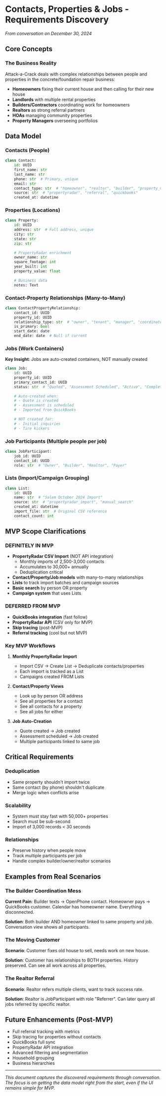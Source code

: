 # Contacts, Properties & Jobs - Requirements Discovery

*From conversation on December 30, 2024*

## Core Concepts

### The Business Reality
Attack-a-Crack deals with complex relationships between people and properties in the concrete/foundation repair business:
- **Homeowners** fixing their current house and then calling for their new house
- **Landlords** with multiple rental properties
- **Builders/Contractors** coordinating work for homeowners
- **Realtors** as strong referral partners
- **HOAs** managing community properties
- **Property Managers** overseeing portfolios

## Data Model

### Contacts (People)
```python
class Contact:
    id: UUID
    first_name: str
    last_name: str
    phone: str  # Primary, unique
    email: str
    contact_type: str  # "homeowner", "realtor", "builder", "property_manager", "HOA"
    source: str  # "propertyradar", "referral", "quickbooks"
    created_at: datetime
```

### Properties (Locations)
```python
class Property:
    id: UUID
    address: str  # Full address, unique
    city: str
    state: str
    zip: str
    
    # PropertyRadar enrichment
    owner_name: str
    square_footage: int
    year_built: int
    property_value: float
    
    # Business data
    notes: Text
```

### Contact-Property Relationships (Many-to-Many)
```python
class ContactPropertyRelationship:
    contact_id: UUID
    property_id: UUID
    relationship_type: str  # "owner", "tenant", "manager", "coordinator"
    is_primary: bool
    start_date: date
    end_date: date  # Null if current
```

### Jobs (Work Containers)
**Key Insight**: Jobs are auto-created containers, NOT manually created

```python
class Job:
    id: UUID
    property_id: UUID
    primary_contact_id: UUID
    status: str  # "Quoted", "Assessment Scheduled", "Active", "Complete"
    
    # Auto-created when:
    # - Quote is created
    # - Assessment is scheduled
    # - Imported from QuickBooks
    
    # NOT created for:
    # - Initial inquiries
    # - Tire kickers
```

### Job Participants (Multiple people per job)
```python
class JobParticipant:
    job_id: UUID
    contact_id: UUID
    role: str  # "Owner", "Builder", "Realtor", "Payer"
```

### Lists (Import/Campaign Grouping)
```python
class List:
    id: UUID
    name: str  # "Salem October 2024 Import"
    source: str  # "propertyradar_import", "manual_search"
    created_at: datetime
    import_file: str  # Original CSV reference
    contact_count: int
```

## MVP Scope Clarifications

### DEFINITELY IN MVP
- **PropertyRadar CSV Import** (NOT API integration)
  - Monthly imports of 2,500-3,000 contacts
  - Accumulates to 30,000+ annually
  - Deduplication critical
- **Contact/Property/Job models** with many-to-many relationships
- **Lists** to track import batches and campaign sources
- **Basic search** by person OR property
- **Campaign system** that uses Lists

### DEFERRED FROM MVP
- **QuickBooks integration** (fast follow)
- **PropertyRadar API** (CSV only for MVP)
- **Skip tracing** (post-MVP)
- **Referral tracking** (cool but not MVP)

### Key MVP Workflows

1. **Monthly PropertyRadar Import**
   - Import CSV → Create List → Deduplicate contacts/properties
   - Each import is tracked as a List
   - Campaigns created FROM Lists

2. **Contact/Property Views**
   - Look up by person OR address
   - See all properties for a contact
   - See all contacts for a property
   - See all jobs for either

3. **Job Auto-Creation**
   - Quote created → Job created
   - Assessment scheduled → Job created
   - Multiple participants linked to same job

## Critical Requirements

### Deduplication
- Same property shouldn't import twice
- Same contact (by phone) shouldn't duplicate
- Merge logic when conflicts arise

### Scalability
- System must stay fast with 50,000+ properties
- Search must be sub-second
- Import of 3,000 records < 30 seconds

### Relationships
- Preserve history when people move
- Track multiple participants per job
- Handle complex builder/owner/realtor scenarios

## Examples from Real Scenarios

### The Builder Coordination Mess
**Current Pain**: Builder texts → OpenPhone contact. Homeowner pays → QuickBooks customer. Calendar has homeowner name. Everything disconnected.

**Solution**: Both builder AND homeowner linked to same property and job. Conversation view shows all participants.

### The Moving Customer
**Scenario**: Customer fixes old house to sell, needs work on new house.

**Solution**: Customer has relationships to BOTH properties. History preserved. Can see all work across all properties.

### The Realtor Referral
**Scenario**: Realtor refers multiple clients, want to track success rate.

**Solution**: Realtor is JobParticipant with role "Referrer". Can later query all jobs referred by specific realtor.

## Future Enhancements (Post-MVP)

- Full referral tracking with metrics
- Skip tracing for properties without contacts
- QuickBooks full sync
- PropertyRadar API integration
- Advanced filtering and segmentation
- Household grouping
- Business hierarchies

---

*This document captures the discovered requirements through conversation. The focus is on getting the data model right from the start, even if the UI remains simple for MVP.*